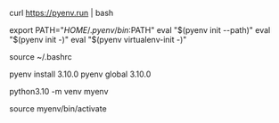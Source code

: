curl https://pyenv.run | bash

export PATH="$HOME/.pyenv/bin:$PATH"
eval "$(pyenv init --path)"
eval "$(pyenv init -)"
eval "$(pyenv virtualenv-init -)"

source ~/.bashrc

pyenv install 3.10.0
pyenv global 3.10.0

python3.10 -m venv myenv

source myenv/bin/activate




